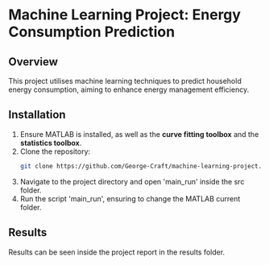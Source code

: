 # Machine Learning Project: Energy Consumption Prediction

## Overview
This project utilises machine learning techniques to predict household energy consumption, aiming to enhance energy management efficiency.

## Installation
1. Ensure MATLAB is installed, as well as the **curve fitting toolbox** and the **statistics toolbox**.
2. Clone the repository:
   ```bash
   git clone https://github.com/George-Craft/machine-learning-project.git
3. Navigate to the project directory and open 'main_run' inside the src folder.
4. Run the script 'main_run', ensuring to change the MATLAB current folder.

## Results
Results can be seen inside the project report in the results folder.
